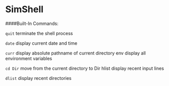 # SimShell

####Built-In Commands: 

`quit`
terminate the shell process

`date`
display current date and time

`curr`
display absolute pathname of current directory env display all environment variables

`cd Dir`
move from the current directory to Dir hlist display recent input lines

`dlist`
display recent directories

